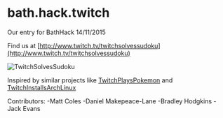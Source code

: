 # bath.hack.twitch

Our entry for BathHack 14/11/2015

Find us at [http://www.twitch.tv/twitchsolvessudoku](http://www.twitch.tv/twitchsolvessudoku)

![TwitchSolvesSudoku](https://pbs.twimg.com/media/CTzVX8CXIAAWEFD.png:large)

Inspired by similar projects like [TwitchPlaysPokemon](http://www.twitch.tv/twitchplayspokemon) and [ TwitchInstallsArchLinux ](http://www.twitch.tv/twitchinstallsarchlinux)

Contributors:
-Matt Coles
-Daniel Makepeace-Lane
-Bradley Hodgkins
-Jack Evans
